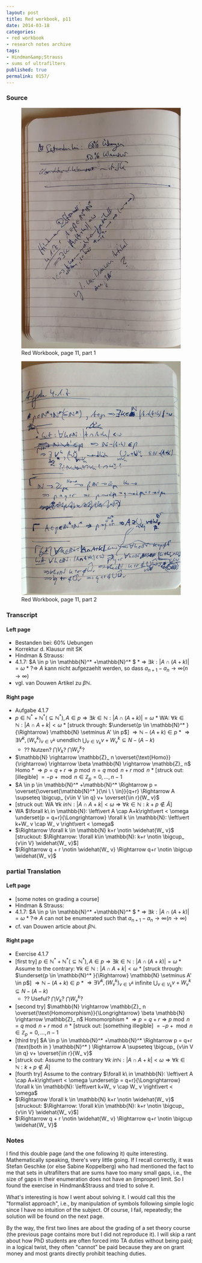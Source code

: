 ```yaml
---
layout: post
title: Red workbook, p11
date: 2014-03-18
categories:
- red workbook
- research notes archive
tags:
- Hindman&amp;Strauss
- sums of ultrafilters
published: true
permalink: 0157/
---
```


### Source

<figure>
  <a href="/assets/2014/red_workbook-p11-1.jpg">
    <img alt="red workbook, p11-1" src="/assets/2014/red_workbook-p11-1.jpg"/>
  </a>
  <figcaption>
    Red Workbook, page 11, part 1
  </figcaption>
</figure>

<figure>
  <a href="/assets/2014/red_workbook-p11-2.jpg">
    <img alt="red workbook, p11-2" src="/assets/2014/red_workbook-p11-2.jpg"/>
  </a>
  <figcaption>
    Red Workbook, page 11, part 2
  </figcaption>
</figure>


### Transcript

#### Left page

*    Bestanden bei: 60% Uebungen
*    Korrektur d. Klausur mit SK
*    Hindman & Strauss:
*    4.1.7: $A \in p \in \mathbb{N}^* +\mathbb{N}^* $
    *    => $\exists k: \left\vert A \cap (A+k)\right\vert  = \omega$
    *    ?=> $A$ kann nicht aufgezaehlt werden, so dass $a_ {n+1} - a_ n \to \infty (n \to \infty)$
*    vgl. van Douwen Artikel zu $\beta \mathbb{N}$.

#### Right page

*    Aufgabe 4.1.7
*    $p \in \mathbb{N}^* +\mathbb{N}^*  (\subseteq \mathbb{N}^* ), A\in p \Rightarrow \exists k \in \mathbb{N}: \left\vert A \cap (A+k)\right\vert  = \omega$
    *    WA: $\forall k \in \mathbb{N}: \left\vert A \cap A+k\right\vert  < \omega$
    *    [struck through: $\underset{p \in \mathbb{N}^* }{\Rightarrow} \mathbb{N} \setminus A' \in p$] $\Rightarrow \mathbb{N} - (A+k) \in p$
    *    $\Rightarrow \exists V^k, (W_ v^k)_ {v \in V^k}$ unendlich $\bigcup_ {v\in V_ k} v+ W_ v^k \subseteq N - (A-k)$
        *    ?? Nutzen? $\bigcap V_ k$? $\bigcap W_ v^k$?
*    $\mathbb{N} \rightarrow \mathbb{Z}_ n \overset{\text{Homo}}{\rightarrow} \rightarrow \beta \mathbb{N} \rightarrow \mathbb{Z}_ n$ Homo
    *    $\Rightarrow p = q+r \Rightarrow p \bmod n = q \bmod n + r \bmod n$
    *    [struck out: [illegible] $= -p +\bmod n \in \mathbb{Z}_ p = {0, \ldots, n-1}$
*    $A \in p \in \mathbb{N}^* +\mathbb{N}^*  \Rightarrow p = \overset{\overset{\mathbb{N}^* }{\ni \ \ \in}}{q+r} \Rightarrow A \supseteq \bigcup_ {v\in V \in q} v+ \overset{\in r}{W_ v}$
*    [struck out: WA $\forall k\ in \mathbb{N}: \left\vert A \cap A+k\right\vert  < \omega \Rightarrow \forall k \in \mathbb{N}: k+p \notin \widehat{A}$]
*    WA $\forall k\ in \mathbb{N}: \left\vert A \cap A+k\right\vert  < \omega \underset{p = q+r}{\Longrightarrow} \forall k \in \mathbb{N}: \left\vert k+W_ v \cap W_ v \right\vert  < \omega$
*    $\Rightarrow \forall k \in \mathbb{N} k+r \notin \widehat{W_ v}$ [struckout: $\Rightarrow: \forall k\in \mathbb{N}: k+r \notin \bigcup_ {v\in V} \widehat{W_ v}$]
*    $\Rightarrow q + r \notin \widehat{W_ v} \Rightarrow q+r \notin \bigcup \widehat{W_ v}$

### partial Translation

#### Left page

*    [some notes on grading a course]
*    Hindman & Strauss:
*    4.1.7: $A \in p \in \mathbb{N}^* +\mathbb{N}^* $
    *    => $\exists k: \left\vert A \cap (A+k)\right\vert  = \omega$
    *    ?=> $A$ can not be enumerated such that $a_ {n+1} - a_ n \to \infty (n \to \infty)$
*    cf. van Douwen article about $\beta \mathbb{N}$.

#### Right page

*    Exercise 4.1.7
*    [first try] $p \in \mathbb{N}^* +\mathbb{N}^*  (\subseteq \mathbb{N}^* ), A\in p \Rightarrow \exists k \in \mathbb{N}: \left\vert A \cap (A+k)\right\vert  = \omega$
    *    Assume to the contrary: $\forall k \in \mathbb{N}: \left\vert A \cap A+k\right\vert  < \omega$
    *    [struck through: $\underset{p \in \mathbb{N}^* }{\Rightarrow} \mathbb{N} \setminus A' \in p$] $\Rightarrow \mathbb{N} - (A+k) \in p$
    *    $\Rightarrow \exists V^k, (W_ v^k)_ {v \in V^k}$ infinite $\bigcup_ {v\in V_ k} v+ W_ v^k \subseteq N - (A-k)$
        *    ?? Useful? $\bigcap V_ k$? $\bigcap W_ v^k$?
*    [second try] $\mathbb{N} \rightarrow \mathbb{Z}_ n \overset{\text{Homomorphism}}{\Longrightarrow} \beta \mathbb{N} \rightarrow \mathbb{Z}_ n$ Homomorphism
    *    $\Rightarrow p = q+r \Rightarrow p \bmod n = q \bmod n + r \bmod n$
    *    [struck out: [something illegible] $= -p +\bmod n \in \mathbb{Z}_ p = {0, \ldots, n-1}$
*    [third try] $A \in p \in \mathbb{N}^* +\mathbb{N}^*  \Rightarrow p = q+r (\text{both in } \mathbb{N}^* ) \Rightarrow A \supseteq \bigcup_ {v\in V \in q} v+ \overset{\in r}{W_ v}$
*    [struck out: Assume to the contrary $\forall k\ in \mathbb{N}: \left\vert A \cap A+k\right\vert  < \omega \Rightarrow \forall k \in \mathbb{N}: k+p \notin \widehat{A}$]
*    [fourth try] Assume to the contrary $\forall k\ in \mathbb{N}: \left\vert A \cap A+k\right\vert  < \omega \underset{p = q+r}{\Longrightarrow} \forall k \in \mathbb{N}: \left\vert k+W_ v \cap W_ v \right\vert  < \omega$
*    $\Rightarrow \forall k \in \mathbb{N} k+r \notin \widehat{W_ v}$ [struckout: $\Rightarrow: \forall k\in \mathbb{N}: k+r \notin \bigcup_ {v\in V} \widehat{W_ v}$]
*    $\Rightarrow q + r \notin \widehat{W_ v} \Rightarrow q+r \notin \bigcup \widehat{W_ V}$

### Notes

I find this double page (and the one following it) quite interesting. Mathematically speaking, there's very little going. If I recall correctly, it was Stefan Geschke (or else Sabine Koppelberg) who had mentioned the fact to me that sets in ultrafilters that are sums have too many small gaps, i.e., the size of gaps in their enumeration does not have an (improper) limit. So I found the exercise in Hindman&Strauss and tried to solve it.

What's interesting is how I went about solving it. I would call this the "formalist approach", i.e., by manipulation of symbols following simple logic since I have no intuition of the subject. Of course, I fail, repeatedly; the solution will be found on the next page.

By the way, the first two lines are about the grading of a set theory course (the previous page contains more but I did not reproduce it). I will skip a rant about how PhD students are often forced into TA duties without being paid; in a logical twist, they often "cannot" be paid because they are on grant money and most grants directly prohibit teaching duties.
